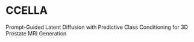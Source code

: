 # CCELLA
Prompt-Guided Latent Diffusion with Predictive Class Conditioning for 3D Prostate MRI Generation
